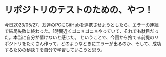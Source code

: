 # リポジトリのテストのための、やつ！
今日2023/05/27、友達のPCにGitHubを連携させようとしたら、エラーの連続で結局失敗に終わった。1時間近くゴニョゴニョやっていて、それでも駄目だった。本当に自分が情けないと感じた。
ということで、今回から捨てる前提のリポジトリをたくさん作って、どのようなときにエラーが出るのか、そして、成功するための秘訣？を自分で学習していこうと思う。